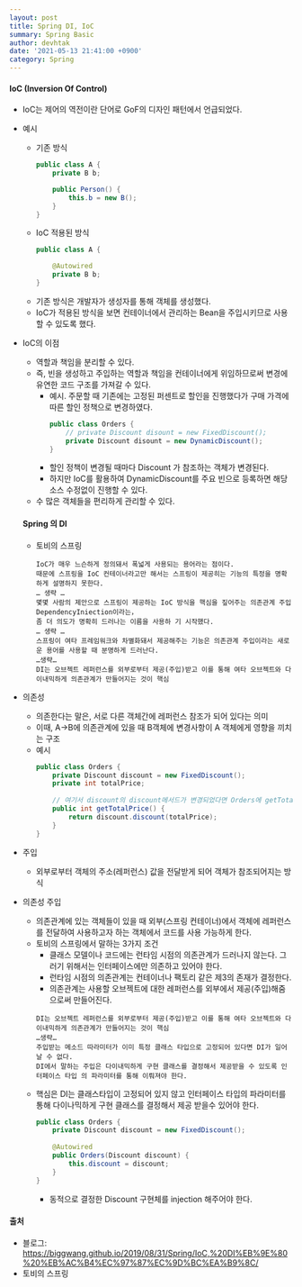 ```yaml
---
layout: post
title: Spring DI, IoC
summary: Spring Basic
author: devhtak
date: '2021-05-13 21:41:00 +0900'
category: Spring
---
```


#### IoC (Inversion Of Control)

- IoC는 제어의 역전이란 단어로 GoF의 디자인 패턴에서 언급되었다.
- 예시
  - 기존 방식
    ```java
    public class A {
        private B b;

        public Person() {
            this.b = new B();
        }
    }
    ```
  - IoC 적용된 방식
    ```java
    public class A {

        @Autowired
        private B b;
    }
    ```
  - 기존 방식은 개발자가 생성자를 통해 객체를 생성했다.
  - IoC가 적용된 방식을 보면 컨테이너에서 관리하는 Bean을 주입시키므로 사용할 수 있도록 했다.
- IoC의 이점
  - 역할과 책임을 분리할 수 있다.
  - 즉, 빈을 생성하고 주입하는 역할과 책임을 컨테이너에게 위임하므로써 변경에 유연한 코드 구조를 가져갈 수 있다.
    - 예시. 주문할 때 기존에는 고정된 퍼센트로 할인을 진행했다가 구매 가격에 따른 할인 정책으로 변경하였다.
      ```java
      public class Orders {
          // private Discount disount = new FixedDiscount();
          private Discount disount = new DynamicDiscount(); 
      }
      ```
    - 할인 정책이 변경될 때마다 Discount 가 참조하는 객체가 변경된다.
    - 하지만 IoC를 활용하여 DynamicDiscount를 주요 빈으로 등록하면 해당 소스 수정없이 진행할 수 있다.
  - 수 많은 객체들을 편리하게 관리할 수 있다.
  
  #### Spring 의 DI
  
  - 토비의 스프링
    ```
    IoC가 매우 느슨하게 정의돼서 폭넓게 사용되는 용어라는 점이다. 
    때문에 스프링을 IoC 컨테이너라고만 해서는 스프링이 제공히는 기능의 특정을 명확하게 설명하지 못한다. 
    … 생략 … 
    몇몇 사람의 제안으로 스프링이 제공하는 IoC 방식을 핵심을 짚어주는 의존관계 주입 DependencyIniection이라는，
    좀 더 의도가 명확히 드러나는 이름을 사용하 기 시작했다.
    … 생략 … 
    스프링이 여타 프레임워크와 차별화돼서 제공해주는 기능은 의존관계 주입이라는 새로운 용어를 사용할 때 분명하게 드러난다. 
    …생략…
    DI는 오브젝트 레퍼런스를 외부로부터 제공(주입)받고 이를 통해 여타 오브젝트와 다이내믹하게 의존관계가 만들어지는 것이 핵심
    ```

- 의존성
  - 의존한다는 말은, 서로 다른 객체간에 레퍼런스 참조가 되어 있다는 의미
  - 이때, A->B에 의존관계에 있을 때 B객체에 변경사항이 A 객체에게 영향을 끼치는 구조
  - 예시
    ```java
    public class Orders {
        private Discount discount = new FixedDiscount();
        private int totalPrice;
        
        // 여기서 discount의 discount메서드가 변경되었다면 Orders에 getTotalPrice() 함수도 영향을 받는다.
        public int getTotalPrice() {
            return discount.discount(totalPrice); 
        }
    }
    ```

- 주입
  - 외부로부터 객체의 주소(레퍼런스) 값을 전달받게 되어 객체가 참조되어지는 방식

- 의존성 주입
  - 의존관계에 있는 객체들이 있을 때 외부(스프링 컨테이너)에서 객체에 레퍼런스를 전달하여 사용하고자 하는 객체에서 코드를 사용 가능하게 한다.
  - 토비의 스프링에서 말하는 3가지 조건
    - 클래스 모델이나 코드에는 런타임 시점의 의존관계가 드러나지 않는다. 그러기 위해서는 인터페이스에만 의존하고 있어야 한다.
    - 런타임 시점의 의존관계는 컨테이너나 팩토리 같은 제3의 존재가 결정한다.
    - 의존관계는 사용할 오브젝트에 대한 레퍼런스를 외부에서 제공(주입)해줌으로써 만들어진다.
    ```
    DI는 오브젝트 레퍼런스를 외부로부터 제공(주입)받고 이를 통해 여타 오브젝트와 다이내믹하게 의존관계가 만들어지는 것이 핵심 
    …생략…
    주입받는 메소드 따라미터가 이미 특정 클래스 타입으로 고정되어 있다면 DI가 일어날 수 없다. 
    DI에서 말하는 주입은 다이내믹하게 구현 클래스를 결정해서 제공받을 수 있도록 인터페이스 타입 의 파라미터를 통해 이뤄져야 한다.
    ```
  - 핵심은 DI는 클래스타입이 고정되어 있지 않고 인터페이스 타입의 파라미터를 통해 다이나믹하게 구현 클래스를 결정해서 제공 받을수 있어야 한다.
    ```java
    public class Orders {
        private Discount discount = new FixedDiscount();
        
        @Autowired
        public Orders(Discount discount) {
            this.discount = discount;
        }      
    }
    ```
    - 동적으로 결정한 Discount 구현체를 injection 해주어야 한다.

#### 출처

- 블로그: https://biggwang.github.io/2019/08/31/Spring/IoC,%20DI%EB%9E%80%20%EB%AC%B4%EC%97%87%EC%9D%BC%EA%B9%8C/
- 토비의 스프링
